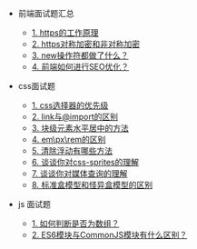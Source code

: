 - 前端面试题汇总 </br>
  - [1. https的工作原理](https://github.com/baixue0111/webInterView/issues/1)</br>
  - [2. https对称加密和非对称加密](https://github.com/baixue0111/webInterView/issues/2)</br>
  - [3. new操作符都做了什么？](https://github.com/baixue0111/webInterView/issues/3)</br>
  - [4. 前端如何进行SEO优化？](https://github.com/baixue0111/webInterView/issues/4)</br>

- css面试题</br>
  - [1. css选择器的优先级](https://github.com/baixue0111/webInterView/issues/5)</br>
  - [2. link与@import的区别](https://github.com/baixue0111/webInterView/issues/6)</br>
  - [3. 块级元素水平居中的方法](https://github.com/baixue0111/webInterView/issues/7)</br>
  - [4. em\px\rem的区别](https://github.com/baixue0111/webInterView/issues/8)</br>
  - [5. 清除浮动有哪些方法](https://github.com/baixue0111/webInterView/issues/9)</br>
  - [6. 谈谈你对css-sprites的理解](https://github.com/baixue0111/webInterView/issues/10)</br>
  - [7. 谈谈你对媒体查询的理解](https://github.com/baixue0111/webInterView/issues/11)</br>
  - [8. 标准盒模型和怪异盒模型的区别](https://github.com/baixue0111/webInterView/issues/11)</br>

- js 面试题</br>
  - [1. 如何判断是否为数组？](https://github.com/baixue0111/webInterView/issues/12)</br>
  - [2. ES6模块与CommonJS模块有什么区别？](https://github.com/baixue0111/webInterView/issues/13)</br>